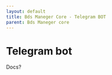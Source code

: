 ```yaml
---
layout: default
title: Bds Maneger Core - Telegram BOT
parent: Bds Maneger core
---
```


# Telegram bot

Docs?
